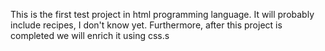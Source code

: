 This is the first test project in html programming language. It will probably include recipes, I don't know yet. Furthermore, after this project is completed we will enrich it using css.s
